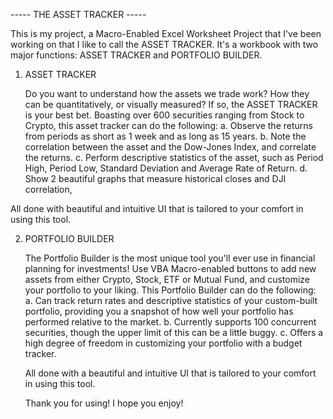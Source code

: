 ----- THE ASSET TRACKER -----

This is my project, a Macro-Enabled Excel Worksheet Project that I've been working on that I like to call the ASSET TRACKER. It's a workbook with two major functions: ASSET TRACKER and PORTFOLIO BUILDER.

1. ASSET TRACKER

   Do you want to understand how the assets we trade work? How they can be quantitatively, or visually measured? If so, the ASSET TRACKER is your best bet. Boasting over 600 securities ranging from Stock to Crypto,
   this asset tracker can do the following:
     a. Observe the returns from periods as short as 1 week and as long as 15 years.
     b. Note the correlation between the asset and the Dow-Jones Index, and correlate the returns.
     c. Perform descriptive statistics of the asset, such as Period High, Period Low, Standard Deviation and Average Rate of Return.
     d. Show 2 beautiful graphs that measure historical closes and DJI correlation,

All done with beautiful and intuitive UI that is tailored to your comfort in using this tool. 


2. PORTFOLIO BUILDER

   The Portfolio Builder is the most unique tool you'll ever use in financial planning for investments! Use VBA Macro-enabled buttons to add new assets from either Crypto, Stock, ETF or Mutual Fund, and customize your portfolio to your liking.
   This Portfolio Builder can do the following:
     a. Can track return rates and descriptive statistics of your custom-built portfolio, providing you a snapshot of how well your portfolio has performed relative to the market.
     b. Currently supports 100 concurrent securities, though the upper limit of this can be a little buggy.
     c. Offers a high degree of freedom in customizing your portfolio with a budget tracker.

   All done with a beautiful and intuitive UI that is tailored to your comfort in using this tool.


   Thank you for using! I hope you enjoy!
